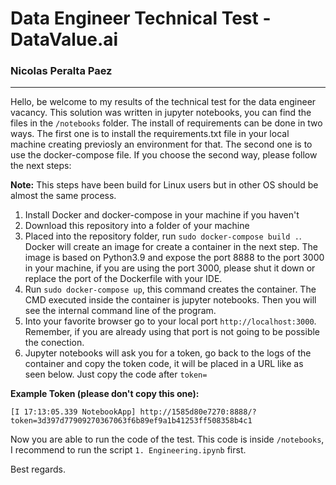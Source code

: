 # Data Engineer Technical Test - DataValue.ai
### Nicolas Peralta Paez

---

Hello, be welcome to my results of the technical test for the data engineer vacancy. This solution was written in jupyter notebooks, you can find the files in the `/notebooks` folder. The install of requirements can be done in two ways. The first one is to install the requirements.txt file in your local machine creating previosly an environment for that. The second one is to use the docker-compose file. If you choose the second way, please follow the next steps:

**Note:** This steps have been build for Linux users but in other OS should be almost the same process.

1. Install Docker and docker-compose in your machine if you haven't
2. Download this repository into a folder of your machine
3. Placed into the repository folder, run `sudo docker-compose build .`. Docker will create an image for create a container in the next step. The image is based on Python3.9 and expose the port 8888 to the port 3000 in your machine, if you are using the port 3000, please shut it down or replace the port of the Dockerfile with your IDE.
4. Run `sudo docker-compose up`, this command creates the container. The CMD executed inside the container is jupyter notebooks. Then you will see the internal command line of the program. 
5. Into your favorite browser go to your local port `http://localhost:3000`. Remember, if you are already using that port is not going to be possible the conection. 
6. Jupyter notebooks will ask you for a token, go back to the logs of the container and copy the token code, it will be placed in a URL like as seen below. Just copy the code after `token=`

**Example Token (please don't copy this one):**

~~~
[I 17:13:05.339 NotebookApp] http://1585d80e7270:8888/?token=3d397d77909270367063f6b89ef9a1b41253ff508358b4c1
~~~

Now you are able to run the code of the test. This code is inside `/notebooks`, I recommend to run the script `1. Engineering.ipynb` first. 

Best regards.
